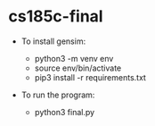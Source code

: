 # cs185c-final
* To install gensim:
  * python3 -m venv env
  * source env/bin/activate
  * pip3 install -r requirements.txt

* To run the program:
  * python3 final.py

